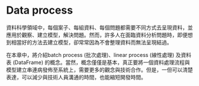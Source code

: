 # Data process

資料科學領域中，每個案子、每組資料、每個問題都需要不同方式去呈現資料，並應用於觀察、建立模型，解決問題。然而，許多人在面臨資料分析問題時，即便想到相當好的方法去建立模型，卻常常因為不會整理資料而無法呈現結過。

在本章中，將介紹batch process \(批次處理\)、linear process \(線性處理\) 及資料表 \(DataFrame\) 的概念。當然，概念僅僅是基本，真正要將一個資料處理流程與模型建立串連病發佈至系統上，需要更多的觀念與技術合作。但是，一但可以清楚表達，可以減少與技術人員溝通的時間，也能縮短開發時間。

